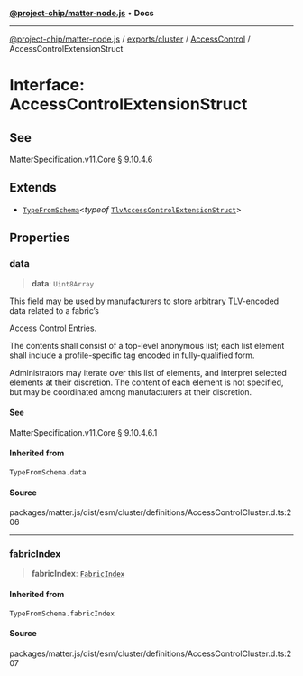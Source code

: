 [**@project-chip/matter-node.js**](../../../../../README.md) • **Docs**

***

[@project-chip/matter-node.js](../../../../../modules.md) / [exports/cluster](../../../README.md) / [AccessControl](../README.md) / AccessControlExtensionStruct

# Interface: AccessControlExtensionStruct

## See

MatterSpecification.v11.Core § 9.10.4.6

## Extends

- [`TypeFromSchema`](../../../../tlv/README.md#typefromschemas)\<*typeof* [`TlvAccessControlExtensionStruct`](../README.md#tlvaccesscontrolextensionstruct)\>

## Properties

### data

> **data**: `Uint8Array`

This field may be used by manufacturers to store arbitrary TLV-encoded data related to a fabric’s

Access Control Entries.

The contents shall consist of a top-level anonymous list; each list element shall include a profile-specific
tag encoded in fully-qualified form.

Administrators may iterate over this list of elements, and interpret selected elements at their discretion.
The content of each element is not specified, but may be coordinated among manufacturers at their discretion.

#### See

MatterSpecification.v11.Core § 9.10.4.6.1

#### Inherited from

`TypeFromSchema.data`

#### Source

packages/matter.js/dist/esm/cluster/definitions/AccessControlCluster.d.ts:206

***

### fabricIndex

> **fabricIndex**: [`FabricIndex`](../../../../datatype/README.md#fabricindex)

#### Inherited from

`TypeFromSchema.fabricIndex`

#### Source

packages/matter.js/dist/esm/cluster/definitions/AccessControlCluster.d.ts:207
